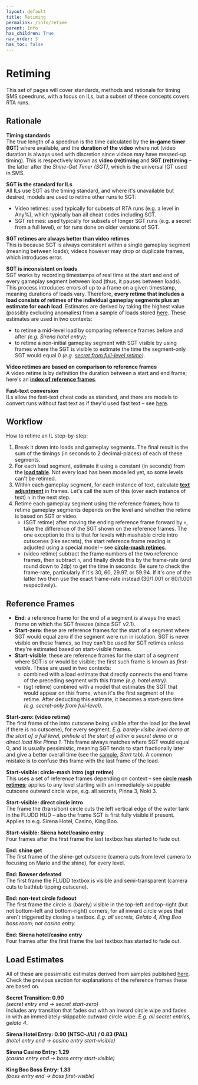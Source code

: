```yaml
---
layout: default
title: Retiming
permalink: /info/retime
parent: Info
has_children: True
nav_order: 3
has_toc: false
---
```


# Retiming

This set of pages will cover standards, methods and rationale for timing SMS speedruns, with a focus on ILs, but a subset of these concepts covers RTA runs.

## Rationale
**Timing standards**  
The true length of a speedrun is the time calculated by the **in-game timer (IGT)** where available, and the **duration of the video** where not (video duration is always used with discretion since videos may have messed-up timing). This is respectively known as **video (re)timing** and **SGT (re)timing** – the latter after the *Shine-Get Timer (SGT)*, which is the universal IGT used in SMS.

**SGT is the standard for ILs**  
All ILs use SGT as the timing standard, and where it's unavailable but desired, models are used to retime other runs to SGT:
* Video retimes: used typically for subsets of RTA runs (e.g. a level in Any%), which typically ban all cheat codes including SGT.
* SGT retimes: used typically for subsets of longer SGT runs (e.g. a secret from a full level), or for runs done on older versions of SGT.

**SGT retimes are always better than video retimes**  
This is because SGT is always consistent within a single gameplay segment (meaning between loads); videos however may drop or duplicate frames, which introduces error.

**SGT is inconsistent on loads**  
SGT works by recording timestamps of real time at the start and end of every gameplay segment between load (thus, it pauses between loads). This process introduces errors of up to a frame on a given timestamp, meaning durations of loads vary. Therefore, **every retime that includes a load consists of retimes of the individual gameplay segments plus an estimate for each load**. Estimates are derived by taking the highest value (possibly excluding anomalies) from a sample of loads stored [here](https://tiny.cc/smsilretiming). These estimates are used in two contexts:
* to retime a mid-level load by comparing reference frames before and after *(e.g. Sirena hotel entry)*;
* to retime a non-initial gameplay segment with SGT visible by using frames where the SGT is visible to estimate the time the segment-only SGT would equal 0 *(e.g. [secret from full-level retime](retime/circle-mash))*.

**Video retimes are based on comparison to reference frames**  
A video retime is by definition the duration between a start and end frame; here's an [**index of reference frames**](retime#reference-frames).

**Fast-text conversion**  
ILs allow the fast-text cheat code as standard, and there are models to convert runs without fast text as if they'd used fast text – see [here](retime#load-estimates).

## Workflow
How to retime an IL step-by-step:
1. Break it down into loads and gameplay segments. The final result is the sum of the timings (in seconds to 2 decimal-places) of each of these segments.
2. For each load segment, estimate it using a constant (in seconds) from the [**load table**](retime#load-estimates). Not every load has been modelled yet, so some levels can't be retimed.
3. Within each gameplay segment, for each instance of text, calculate [**text adjustment**](retime/text) in frames. Let's call the sum of this (over each instance of text) `n` in the next step.
4. Retime each gameplay segment using the reference frames; how to retime gameplay segments depends on the level and whether the retime is based on SGT or video.
   - (SGT retime) after moving the ending reference frame forward by `n`, take the difference of the SGT shown on the reference frames. The one exception to this is that for levels with mashable circle intro cutscenes (like secrets), the start reference frame reading is adjusted using a special model – see [**circle-mash retimes**](retime/circle-mash).
   - (video retime) subtract the frame numbers of the two reference frames, then subtract `n`, and finally divide this by the frame-rate (and round down to 2dp) to get the time in seconds. Be sure to check the frame-rate, particularly if it's 30, 60, 29.97, or 59.94. If it's one of the latter two then use the exact frame-rate instead (30/1.001 or 60/1.001 respectively).

## Reference Frames
* **End**: a reference frame for the end of a segment is always the exact frame on which the SGT freezes (since SGT v2.1).
* **Start-zero**: these are reference frames for the start of a segment where SGT would equal zero if the segment were run in isolation. SGT is never visible on these frames, so they can't be used for SGT retimes unless they're estimated based on start-visible frames.
* **Start-visible**: these are reference frames for the start of a segment where SGT is or would be visible; the first such frame is known as *first-visible*. These are used in two contexts:
    * combined with a load estimate that directly connects the end frame of the preceding segment with this frame *(e.g. hotel entry)*.
    * (sgt retime) combined with a model that estimates the SGT that would appear on this frame, when it's the first segment of the retime. After deducting this estimate, it becomes a start-zero time *(e.g. secret-only from full-level)*. 

**Start-zero: (video retime)**  
The first frame of the intro cutscene being visible after the load (or the level if there is no cutscene), for every segment. *E.g. barely-visibe level demo at the start of a full level, pinhole at the start of either a secret demo or a direct load like Pinna 1.* This frame always matches where SGT would equal 0, and is usually pessimistic, meaning SGT tends to start fractionally later and give a better overall time (see the [sample](https://tiny.cc/smsilretiming), *Start* tab). A common mistake is to confuse this frame with the last frame of the load.

**Start-visible: circle-mash intro (sgt retime)**  
This uses a set of reference frames depending on context – see [**circle mash retimes**](retime/circle-mash); applies to any level starting with an immediately-skippable cutscene outward circle wipe, e.g. all secrets, Pinna 3, Noki 3.

**Start-visible: direct circle intro**  
The frame the (transition) circle cuts the left vertical edge of the water tank in the FLUDD HUD – also the frame SGT is first fully visible if present. Applies to e.g. Sirena Hotel, Casino, King Boo.

**Start-visible: Sirena hotel/casino entry**  
Four frames after the first frame the last textbox has started to fade out.

**End: shine get**  
The first frame of the shine-get cutscene (camera cuts from level camera to focusing on Mario and the shine), for every level.

**End: Bowser defeated**  
The first frame the FLUDD textbox is visible and semi-transparent (camera cuts to bathtub tipping cutscene).

**End: non-text circle fadeout**  
The first frame the circle is (barely) visible in the top-left and top-right (but not bottom-left and bottom-right) corners, for all inward circle wipes that aren't triggered by closing a textbox. *E.g. all secrets, Gelato 4, King Boo boss room; not casino entry.*

**End: Sirena hotel/casino entry**  
Four frames after the first frame the last textbox has started to fade out.

## Load Estimates
All of these are pessimistic estimates derived from samples published [here](https://tiny.cc/smsilretiming). Check the previous section for explanations of the reference frames these are based on.

**Secret Transition: 0.90**  
*(secret entry end → secret start-zero)*  
Includes any transition that fades out with an inward circle wipe and fades in with an immediately-skippable outward circle wipe. *E.g. all secret entries, gelato 4*.

**Sirena Hotel Entry: 0.90 (NTSC-J/U) / 0.83 (PAL)**  
*(hotel entry end → casino entry start-visible)*  

**Sirena Casino Entry: 1.29**  
*(casino entry end → boss entry start-visible)*  

**King Boo Boss Entry: 1.33**  
*(boss entry end → boss first-visible)*  
